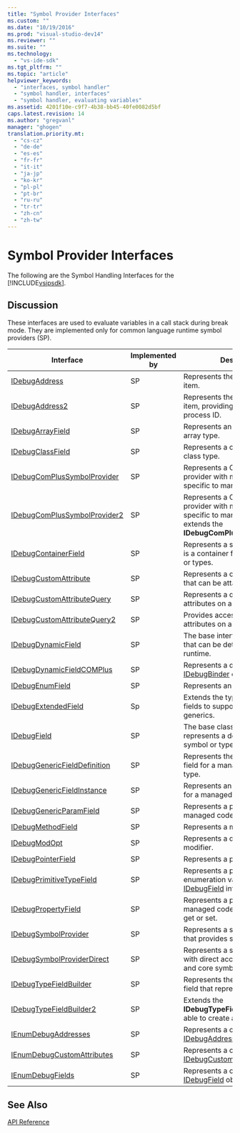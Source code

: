 ```yaml
---
title: "Symbol Provider Interfaces"
ms.custom: ""
ms.date: "10/19/2016"
ms.prod: "visual-studio-dev14"
ms.reviewer: ""
ms.suite: ""
ms.technology: 
  - "vs-ide-sdk"
ms.tgt_pltfrm: ""
ms.topic: "article"
helpviewer_keywords: 
  - "interfaces, symbol handler"
  - "symbol handler, interfaces"
  - "symbol handler, evaluating variables"
ms.assetid: 4201f10e-c9f7-4b38-bb45-40fe0082d5bf
caps.latest.revision: 14
ms.author: "gregvanl"
manager: "ghogen"
translation.priority.mt: 
  - "cs-cz"
  - "de-de"
  - "es-es"
  - "fr-fr"
  - "it-it"
  - "ja-jp"
  - "ko-kr"
  - "pl-pl"
  - "pt-br"
  - "ru-ru"
  - "tr-tr"
  - "zh-cn"
  - "zh-tw"
---
```

# Symbol Provider Interfaces
The following are the Symbol Handling Interfaces for the [!INCLUDE[vsipsdk](../extensibility/includes/vsipsdk_md.md)].  
  
## Discussion  
 These interfaces are used to evaluate variables in a call stack during break mode. They are implemented only for common language runtime symbol providers (SP).  
  
|Interface|Implemented by|Description|  
|---------------|--------------------|-----------------|  
|[IDebugAddress](../extensibility-debugger-reference/idebugaddress.md)|SP|Represents the address of an item.|  
|[IDebugAddress2](../extensibility-debugger-reference/idebugaddress2.md)|SP|Represents the address of an item, providing access to the process ID.|  
|[IDebugArrayField](../extensibility-debugger-reference/idebugarrayfield.md)|SP|Represents an array symbol or array type.|  
|[IDebugClassField](../extensibility-debugger-reference/idebugclassfield.md)|SP|Represents a class symbol or class type.|  
|[IDebugComPlusSymbolProvider](../extensibility-debugger-reference/idebugcomplussymbolprovider.md)|SP|Represents a COM+ symbol provider with methods that are specific to managed code.|  
|[IDebugComPlusSymbolProvider2](../extensibility-debugger-reference/idebugcomplussymbolprovider2.md)|SP|Represents a COM+ symbol provider with methods that are specific to managed code and extends the **IDebugComPlusSymbolProvider**.|  
|[IDebugContainerField](../extensibility-debugger-reference/idebugcontainerfield.md)|SP|Represents a symbol or type that is a container for other symbols or types.|  
|[IDebugCustomAttribute](../extensibility-debugger-reference/idebugcustomattribute.md)|SP|Represents a custom attribute that can be attached to a symbol.|  
|[IDebugCustomAttributeQuery](../extensibility-debugger-reference/idebugcustomattributequery.md)|SP|Represents a query for custom attributes on a method or type.|  
|[IDebugCustomAttributeQuery2](../extensibility-debugger-reference/idebugcustomattributequery2.md)|SP|Provides access to custom attributes on a symbol.|  
|[IDebugDynamicField](../extensibility-debugger-reference/idebugdynamicfield.md)|SP|The base interface for any type that can be determined at runtime.|  
|[IDebugDynamicFieldCOMPlus](../extensibility-debugger-reference/idebugdynamicfieldcomplus.md)|SP|Represents a dynamic field for an [IDebugBinder](../extensibility-debugger-reference/idebugbinder.md) object.|  
|[IDebugEnumField](../extensibility-debugger-reference/idebugenumfield.md)|SP|Represents an enumeration type.|  
|[IDebugExtendedField](../extensibility-debugger-reference/idebugextendedfield.md)|Sp|Extends the types of available fields to support managed code generics.|  
|[IDebugField](../extensibility-debugger-reference/idebugfield.md)|SP|The base class for all fields; represents a description of a symbol or type.|  
|[IDebugGenericFieldDefinition](../extensibility-debugger-reference/idebuggenericfielddefinition.md)|SP|Represents the definition of a field for a managed code generic type.|  
|[IDebugGenericFieldInstance](../extensibility-debugger-reference/idebuggenericfieldinstance.md)|SP|Represents an instance of a field for a managed code generic type.|  
|[IDebugGenericParamField](../extensibility-debugger-reference/idebuggenericparamfield.md)|SP|Represents a parameter for a managed code generic type.|  
|[IDebugMethodField](../extensibility-debugger-reference/idebugmethodfield.md)|SP|Represents a method.|  
|[IDebugModOpt](../extensibility-debugger-reference/idebugmodopt.md)|SP|Represents a debug optional modifier.|  
|[IDebugPointerField](../extensibility-debugger-reference/idebugpointerfield.md)|SP|Represents a pointer.|  
|[IDebugPrimitiveTypeField](../extensibility-debugger-reference/idebugprimitivetypefield.md)|SP|Represents a primitive type enumeration value from an [IDebugField](../extensibility-debugger-reference/idebugfield.md) interface.|  
|[IDebugPropertyField](../extensibility-debugger-reference/idebugpropertyfield.md)|SP|Represents a property of a managed code class that can be get or set.|  
|[IDebugSymbolProvider](../extensibility-debugger-reference/idebugsymbolprovider.md)|SP|Represents a symbol provider that provides symbols and types.|  
|[IDebugSymbolProviderDirect](../extensibility-debugger-reference/idebugsymbolproviderdirect.md)|SP|Represents a symbol provider with direct access to metadata and core symbol interfaces.|  
|[IDebugTypeFieldBuilder](../extensibility-debugger-reference/idebugtypefieldbuilder.md)|SP|Represents the ability to create a field that represents a type.|  
|[IDebugTypeFieldBuilder2](../extensibility-debugger-reference/idebugtypefieldbuilder2.md)|SP|Extends the **IDebugTypeFieldBuilder** to be able to create array types.|  
|[IEnumDebugAddresses](../extensibility-debugger-reference/ienumdebugaddresses.md)|SP|Represents a collection of [IDebugAddress](../extensibility-debugger-reference/idebugaddress.md) objects.|  
|[IEnumDebugCustomAttributes](../extensibility-debugger-reference/ienumdebugcustomattributes.md)|SP|Represents a collection of [IDebugCustomAttribute](../extensibility-debugger-reference/idebugcustomattribute.md) objects.|  
|[IEnumDebugFields](../extensibility-debugger-reference/ienumdebugfields.md)|SP|Represents a collection of [IDebugField](../extensibility-debugger-reference/idebugfield.md) objects.|  
  
## See Also  
 [API Reference](../extensibility-debugger-reference/api-reference--visual-studio-debugging-.md)